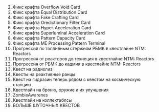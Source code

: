 2. Фикс крафта Overflow Void Card
3. Фикс крафта Equal Distribution Card
4. Фикс крафта Fake Crafting Card
5. Фикс крафта Oredictionary Filter Card
6. Фикс крафта Hyper-Acceleration Card
7. Фикс крафта Superluminal Acceleration Card
8. Фикс крафта Pattern Capacity Card
9. Фикс крафта ME Processing Pattern Terminal
2. Прогрессия по топливным стержням РБМК в квестлайне NTM: Reactors
4. Прогрессия от реакторов до технеция в квестлайне NTM: Reactors
5. Прогрессия от РБМК до кадмия в квестлайне NTM: Reactors
6. Квест на радиолиз
1. Квесты на реактивные ранцы
2. Квест на гидразин теперь рядом с квестом на космическую станцию
2. Квестлайн на броню, оружие и их улучшения
2. ZombieAwarenes
1. Квестлайн на коллектаблсы
4. БОЛЬШЕ ШУТОЧНЫХ КВЕСТОВ
